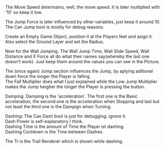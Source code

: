 The Move Speed determains, well, the move speed. It is later multiplied with '10' so keep it low. <br />

The Jump Force is later influenced by other variables, just keep it around 10. The Can Jump bool is mostly for debug reasons.  <br />

Create an Empty Game Object, position it at the Players feet and asign it.  <br />
Also select the Ground Layer and set the Radius.  <br /> 

Now for the Wall Jumping. The Wall Jump Time, Wall Slide Speed, Wall Distance and X Force all do what their names say(whereby the last one doesn't work). Just keep them around the values you can see in the Picture.  <br />

The (once again) Jump section influences the Jump, by aplying aditional down force the longer the Player is falling.  <br /> 
The Fall Multiplier does what I just explained while the Low Jump Multiplier makes the Jump heigher the longer the Player is pressing the button.  <br />

Damping. Damping is the 'acceleration'. The first one is the Basic acceleration, the second one is the acceleration when Stopping and last but not least the third one is the Dampign when Turning.  <br />

Dashing: The Can Dash bool is just for debugging; ignore it.  <br /> 
Dash Power is self-explanatory I think.  <br />
Dashing Time is the amount of Time the Player ist dashing.  <br />
Dashing Cooldown is the Time between Dashes.  <br />

The Tr is the Trail Renderer which is shown while dashing.  <br />
